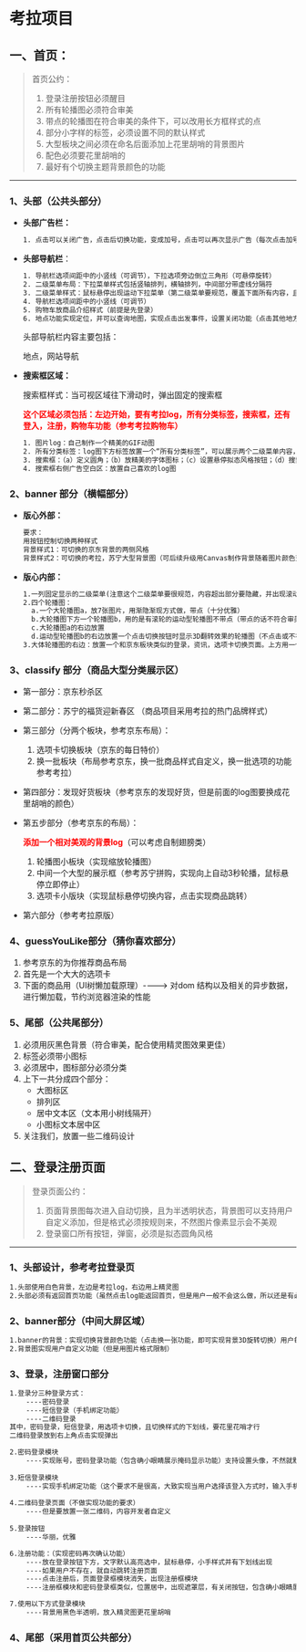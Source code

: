 # 考拉项目

## 一、首页：

> 首页公约：
>
> 1. 登录注册按钮必须醒目
> 2. 所有轮播图必须符合审美
> 3. 带点的轮播图在符合审美的条件下，可以改用长方框样式的点
> 4. 部分小字样的标签，必须设置不同的默认样式
> 5. 大型板块之间必须在命名后面添加上花里胡哨的背景图片
> 6. 配色必须要花里胡哨的
> 7. 最好有个切换主题背景颜色的功能

------



### 1、头部（公共头部分）

- **头部广告栏：**

  ```tex
  1. 点击可以关闭广告，点击后切换功能，变成加号，点击可以再次显示广告（每次点击加号时，自动切换不同广告 ）
  ```

  

- **头部导航栏**：

  ```tex
  1. 导航栏选项间距中的小竖线（可调节），下拉选项旁边倒立三角形（可悬停旋转）
  2. 二级菜单布局：下拉菜单样式包括竖轴排列，横轴排列，中间部分带虚线分隔符
  3. 二级菜单样式：鼠标悬停出现运动下拉菜单（第二级菜单要规范，覆盖下面所有内容，且超出部分要隐藏并出现滚动条）
  4. 导航栏选项间距中的小竖线（可调节）
  5. 购物车放商品介绍样式（前提是先登录）
  6. 地点功能实现定位，并可以查询地图，实现点击出发事件，设置关闭功能（点击其他地方实现关闭功能）
  ```

  头部导航栏内容主要包括：

  地点，网站导航

  

- **搜索框区域：**

  搜索框样式：当可视区域往下滑动时，弹出固定的搜索框
  
  <font color =red>**这个区域必须包括：左边开始，要有考拉log，所有分类标签，搜索框，还有登入，注册，购物车功能（参考考拉购物车）**</font>
  
  ```tex
  1. 图片log：自己制作一个精美的GIF动图
  2. 所有分类标签：log图下方标签放置一个“所有分类标签”，可以展示两个二级菜单内容，里面放所有商品的分类。就是一个三级菜单布局：下拉菜单样式包括竖轴排列，横轴排列，中间部分带虚线分隔符三级菜单样式：鼠标悬停出现运动下拉菜单（第三级菜单要规范，覆盖下面所有内容，且超出部分要隐藏并出现滚动条）
  3. 搜索框：（a）定义圆角；（b）放精美的字体图标；（c）设置悬停拟态风格按钮；（d）搜索框上方设置选项卡设置，将商品分为四种电商数据库（淘宝，京东，苏宁，考拉），并切换搜索下方小文字的内容，样式为导航栏样式；（e）搜索框下方大文字链接，对应不同页面的链接。悬停大连接下方出现向上运动的图标。
  4. 搜索框右侧广告空白区：放置自己喜欢的log图
  ```
  
  

### 2、banner 部分（横幅部分）

- **版心外部：**

  ```tex
  要求：
  用按钮控制切换两种样式
  背景样式1：可切换的京东背景的两侧风格
  背景样式2：可切换的考拉，苏宁大型背景图（可后续升级用Canvas制作背景随着图片颜色变化）
  ```


- **版心内部：**

  ```tex
  1.一列固定显示的二级菜单(注意这个二级菜单要很规范，内容超出部分要隐藏，并出现滚动动条)
  2.四个轮播图：
	a.一个大轮播图a，放7张图片，用渐隐渐现方式做，带点（十分优雅）
  	b.大轮播图下方一个轮播图b，用的是有滚轮的运动型轮播图不带点（带点的话不符合审美）
  	c.大轮播图a的右边放置
  	d.运动型轮播图b的右边放置一个点击切换按钮时显示3D翻转效果的轮播图（不点击或不在该轮播图上悬停时，就自动用渐隐渐现的方式替换）
  3.大体轮播图的右边：放置一个和京东板块类似的登录，资讯，选项卡切换页面。上方用一个小广告图标定位住（参考苏宁上方的广告类型）
  ```
  



### 3、classify 部分（商品大型分类展示区）

- 第一部分：京东秒杀区

- 第二部分：苏宁的福货迎新春区 （商品项目采用考拉的热门品牌样式）

- 第三部分（分两个板块，参考京东布局）：

  1. 选项卡切换板块（京东的每日特价）
  2. 换一批板块（布局参考京东，换一批商品样式自定义，换一批选项的功能参考考拉）

- 第四部分：发现好货板块（参考京东的发现好货，但是前面的log图要换成花里胡哨的颜色）

- 第五步部分（参考京东的布局）：

  ​	<font color=red>**添加一个相对美观的背景log**</font>（可以考虑自制翅膀类）

  1. 轮播图小板块（实现缩放轮播图）
  2. 中间一个大型的展示框（参考苏宁拼购，实现向上自动3秒轮播，鼠标悬停立即停止）
  3. 选项卡小版块（实现鼠标悬停切换内容，点击实现商品跳转）

- 第六部分（参考考拉原版）



### 4、guessYouLike部分（猜你喜欢部分）

1. 参考京东的为你推荐商品布局
2. 首先是一个大大的选项卡
3. 下面的商品用（UI树懒加载原理）----> 对dom 结构以及相关的异步数据，进行懒加载，节约浏览器渲染的性能



### 5、尾部（公共尾部分）

1. 必须用灰黑色背景（符合审美，配合使用精灵图效果更佳）
2. 标签必须带小图标
3. 必须居中，图标部分必须分类
4. 上下一共分成四个部分：
   - 大图标区
   - 排列区
   - 居中文本区（文本用小树线隔开）
   - 小图标文本居中区
5. 关注我们，放置一些二维码设计



## 二、登录注册页面

> 登录页面公约：
>
> 1. 页面背景图每次进入自动切换，且为半透明状态，背景图可以支持用户自定义添加，但是格式必须按规则来，不然图片像素显示会不美观
> 2. 登录窗口所有按钮，弹窗，必须是拟态圆角风格

------



### 1、头部设计，参考考拉登录页

```tex
1.头部使用白色背景，左边是考拉log，右边用上精灵图
2.头部必须有返回首页功能（虽然点击log能返回首页，但是用户一般不会这么做，所以还是有必要实现这一需求）
```



### 2、banner部分（中间大屏区域）

```tex
1.banner的背景：实现切换背景颜色功能（点击换一张功能，即可实现背景3D旋转切换）用户每次登入，如果之前没有勾选记住密码，就实现自动切换下一张
2.背景图实现用户自定义功能（但是用图片格式限制）
```



### 3、登录，注册窗口部分

```tex
1.登录分三种登录方式：
	----密码登录
	----短信登录（手机绑定功能）
	----二维码登录
其中，密码登录，短信登录，用选项卡切换，且切换样式的下划线，要花里花哨才行
二维码登录放到右上角点击实现弹出

2.密码登录模块
	----实现账号，密码登录功能（包含确小眼睛展示掩码显示功能）支持设置头像，不然就默认设置卡通头像
	
3.短信登录模块
	----实现手机绑定功能（这个要求不是很高，大致实现当用户选择该登入方式时，输入手机号后点击获取验证码就好，点击是否记住手机号完成记录以后登入的信息状态）
	
4.二维码登录页面（不做实现功能的要求）
	----但是要放置一张二维码，内容开发者自定义
	
5.登录按钮
	----华丽，优雅

6.注册功能：（实现密码再次确认功能）
	----放在登录按钮下方，文字默认高亮选中，鼠标悬停，小手样式并有下划线出现
	----如果用户不存在，就自动跳转注册页面
	----点击注册后，页面登录框模块消失，出现注册框模块
	----注册框模块和密码登录框类似，位置居中，出现遮罩层，有关闭按钮，包含确小眼睛展示掩码显示功能）

7.使用以下方式登录模块
	----背景用黑色半透明，放入精灵图更花里胡哨
```



### 4、尾部（采用首页公共部分）